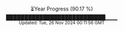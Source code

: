<p align="center">
⏳Year Progress (90.17 %)<br>
███████████████████████████▁▁▁ <br>
<sub>Updated: Tue, 26 Nov 2024 00:11:56 GMT</sub>
</p>


